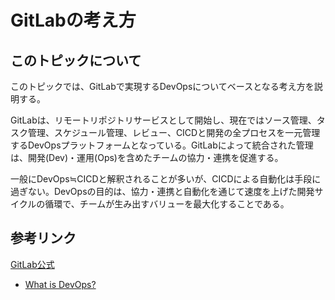 # GitLabの考え方

## このトピックについて

このトピックでは、GitLabで実現するDevOpsについてベースとなる考え方を説明する。

GitLabは、リモートリポジトリサービスとして開始し、現在ではソース管理、タスク管理、スケジュール管理、レビュー、CICDと開発の全プロセスを一元管理するDevOpsプラットフォームとなっている。GitLabによって統合された管理は、開発(Dev)・運用(Ops)を含めたチームの協力・連携を促進する。

一般にDevOps≒CICDと解釈されることが多いが、CICDによる自動化は手段に過ぎない。DevOpsの目的は、協力・連携と自動化を通じて速度を上げた開発サイクルの循環で、チームが生み出すバリューを最大化することである。

## 参考リンク

[GitLab公式](https://about.gitlab.com/)

- [What is DevOps?](https://about.gitlab.com/topics/devops/)
